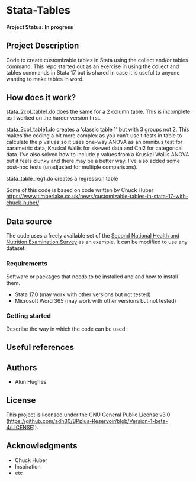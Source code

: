 # Stata-Tables
#### Project Status: In progress

## Project Description
Code to create customizable tables in Stata using the collect and/or tables command. This repo started out as an exercise in using the collect and tables commands in Stata 17 but is shared in case it is useful to anyone wanting to make tables in word.

## How does it work?

stata_2col_table1.do does the same for a 2 column table. This is incomplete as I worked on the harder version first. 

stata_3col_table1.do creates a 'classic table 1' but with 3 groups not 2. This makes the coding a bit more complex as you can't use t-tests in table to calculate the p values so it uses one-way ANOVA as an omnibus test for parametric data, Kruskal Wallis for skewed data and Chi2 for categorical data. I've also solved how to include p values from a Kruskal Wallis ANOVA but it feels clunky and there may be a better way. I've also added some post-hoc tests (unadjusted for multiple comparisons). 

stata_table_reg1.do creates a regression table

Some of this code is based on code written by Chuck Huber https://www.timberlake.co.uk/news/customizable-tables-in-stata-17-with-chuck-huber/. 

## Data source

The code uses a freely available set of the [Second National Health and Nutrition Examination Survey](https://www.stata-press.com/data/r17/nhanes2l) as an example. It can be modified to use any dataset. 

### Requirements

Software or packages that needs to be installed and and how to install them.

* Stata 17.0 (may work with other versions but not tested)
* Microsoft Word 365 (may work with other versions but not tested)

### Getting started

Describe the way in which the code can be used. 

## Useful references


## Authors

* Alun Hughes

## License

This project is licensed under the GNU General Public License v3.0 (https://github.com/adh30/BPplus-Reservoir/blob/Version-1-beta-4/LICENSE)).

## Acknowledgments

* Chuck Huber
* Inspiration
* etc
